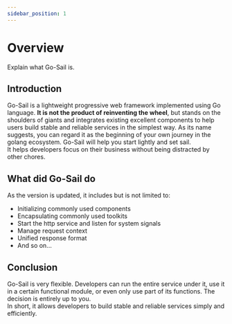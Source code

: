 ```yaml
---
sidebar_position: 1
---
```


# Overview  
Explain what Go-Sail is.

## Introduction  
Go-Sail is a lightweight progressive web framework implemented using Go language. **It is not the product of reinventing the wheel**, but stands on the shoulders of giants and integrates existing excellent components to help users build stable and reliable services in the simplest way. As its name suggests, you can regard it as the beginning of your own journey in the golang ecosystem. Go-Sail will help you start lightly and set sail.  
It helps developers focus on their business without being distracted by other chores. 

## What did Go-Sail do
As the version is updated, it includes but is not limited to: 
- Initializing commonly used components  
- Encapsulating commonly used toolkits  
- Start the http service and listen for system signals  
- Manage request context  
- Unified response format  
- And so on...  

## Conclusion  
Go-Sail is very flexible. Developers can run the entire service under it, use it in a certain functional module, or even only use part of its functions. The decision is entirely up to you.  
In short, it allows developers to build stable and reliable services simply and efficiently.